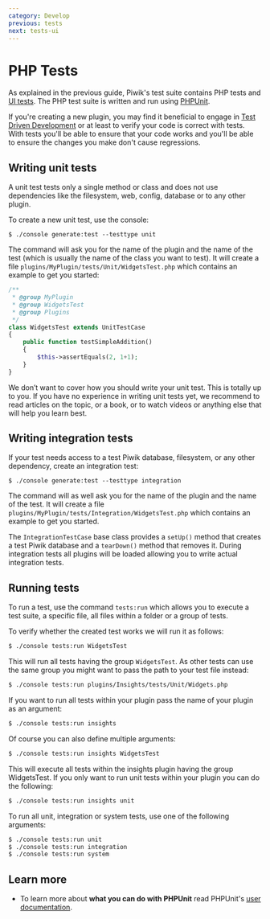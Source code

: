 ```yaml
---
category: Develop
previous: tests
next: tests-ui
---
```

# PHP Tests

As explained in the previous guide, Piwik's test suite contains PHP tests and [UI tests](/guides/tests-ui). The PHP test suite is written and run using [PHPUnit](https://phpunit.de). 

If you're creating a new plugin, you may find it beneficial to engage in [Test Driven Development](http://en.wikipedia.org/wiki/Test-driven_development) or at least to verify your code is correct with tests. With tests you'll be able to ensure that your code works and you'll be able to ensure the changes you make don't cause regressions.

## Writing unit tests

A unit test tests only a single method or class and does not use dependencies like the filesystem, web, config, database or to any other plugin.

To create a new unit test, use the console:

```
$ ./console generate:test --testtype unit
```

The command will ask you for the name of the plugin and the name of the test (which is usually the name of the class you want to test). It will create a file `plugins/MyPlugin/tests/Unit/WidgetsTest.php` which contains an example to get you started:

```php
/**
 * @group MyPlugin
 * @group WidgetsTest
 * @group Plugins
 */
class WidgetsTest extends UnitTestCase
{
    public function testSimpleAddition()
    {
        $this->assertEquals(2, 1+1);
    }
}
```

We don’t want to cover how you should write your unit test. This is totally up to you. If you have no experience in writing unit tests yet, we recommend to read articles on the topic, or a book, or to watch videos or anything else that will help you learn best.

## Writing integration tests

If your test needs access to a test Piwik database, filesystem, or any other dependency, create an integration test:

```
$ ./console generate:test --testtype integration
```

The command will as well ask you for the name of the plugin and the name of the test. It will create a file `plugins/MyPlugin/tests/Integration/WidgetsTest.php` which contains an example to get you started.

The `IntegrationTestCase` base class provides a `setUp()` method that creates a test Piwik database and a `tearDown()` method that removes it. During integration
tests all plugins will be loaded allowing you to write actual integration tests.

## Running tests

To run a test, use the command `tests:run` which allows you to execute a test suite, a specific file, all files within a folder or a group of tests. 

To verify whether the created test works we will run it as follows: 

```bash
$ ./console tests:run WidgetsTest
```

This will run all tests having the group `WidgetsTest`. As other tests can use the same group you might want to pass the path to your test file instead:

```bash
$ ./console tests:run plugins/Insights/tests/Unit/Widgets.php
```

If you want to run all tests within your plugin pass the name of your plugin as an argument: 

```bash
$ ./console tests:run insights
```

Of course you can also define multiple arguments:

```bash
$ ./console tests:run insights WidgetsTest
```

This will execute all tests within the insights plugin having the group WidgetsTest. If you only want to run unit tests within your plugin you can do the following:

```bash
$ ./console tests:run insights unit
```

To run all unit, integration or system tests, use one of the following arguments:

```bash
$ ./console tests:run unit
$ ./console tests:run integration
$ ./console tests:run system
```

## Learn more

* To learn more about **what you can do with PHPUnit** read PHPUnit's [user documentation](http://phpunit.de/documentation.html).

